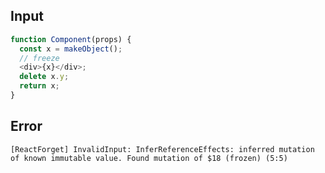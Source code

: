 
## Input

```javascript
function Component(props) {
  const x = makeObject();
  // freeze
  <div>{x}</div>;
  delete x.y;
  return x;
}

```


## Error

```
[ReactForget] InvalidInput: InferReferenceEffects: inferred mutation of known immutable value. Found mutation of $18 (frozen) (5:5)
```
          
      